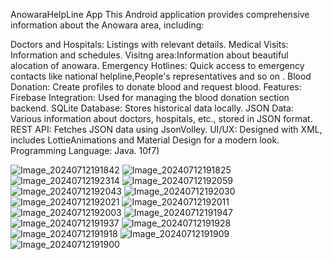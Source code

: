 
AnowaraHelpLine App
This Android application provides comprehensive information about the Anowara area, including:

Doctors and Hospitals: Listings with relevant details.
Medical Visits: Information and schedules.
Visitng area:Information about  beautiful alocation of anowara.
Emergency Hotlines: Quick access to emergency contacts like national helpline,People's representatives and so on .
Blood Donation: Create profiles to donate blood and request blood.
Features:
Firebase Integration: Used for managing the blood donation section backend.
SQLite Database: Stores historical data locally.
JSON Data: Various information about doctors, hospitals, etc., stored in JSON format.
REST API: Fetches JSON data using JsonVolley.
UI/UX: Designed with XML, includes LottieAnimations and Material Design for a modern look.
Programming Language: Java.
10f7)

![Image_20240712191842](https://github.com/user-attachments/assets/d5e4950c-144b-4f3a-8c6a-97928386d642)
![Image_20240712191825](https://github.com/user-attachments/assets/e2acb680-14e6-4910-a576-facf99e781b3)
![Image_20240712192314](https://github.com/user-attachments/assets/43b0af79-5a50-4cca-95f3-5850c07fc504)
![Image_20240712192059](https://github.com/user-attachments/assets/bc5635cc-e36c-4dfb-b370-11299e3a7faa)
![Image_20240712192043](https://github.com/user-attachments/assets/e5c40b6a-5367-4aca-86fa-ef27bc523b5c)
![Image_20240712192030](https://github.com/user-attachments/assets/d0645ef1-bb69-42d6-9b12-3b402dc439a2)
![Image_20240712192021](https://github.com/user-attachments/assets/d12ba0f0-ac27-4524-8aee-3d9d44fa51fd)
![Image_20240712192011](https://github.com/user-attachments/assets/02176f2e-927b-4955-b242-3af3cb25a50f)
![Image_20240712192003](https://github.com/user-attachments/assets/e3f6bbc5-b27e-49c8-947b-2249662ae424)
![Image_20240712191947](https://github.com/user-attachments/assets/2d46e03a-7fcd-4e3e-baff-da006b24a474)
![Image_20240712191937](https://github.com/user-attachments/assets/71c9e753-e999-4eb8-93bf-8dc49c8950b6)
![Image_20240712191928](https://github.com/user-attachments/assets/cdbd507e-df99-43ec-a788-6d71809de60f)
![Image_20240712191918](https://github.com/user-attachments/assets/c7ef4cc3-0ba6-41ae-b9c9-0e53900361af)
![Image_20240712191909](https://github.com/user-attachments/assets/18c1b4b2-1df8-4b25-94d1-daeac4f8af82)
![Image_20240712191900](https://github.com/user-attachments/assets/61de4f49-e5ed-4352-a646-575cb28f467a)
